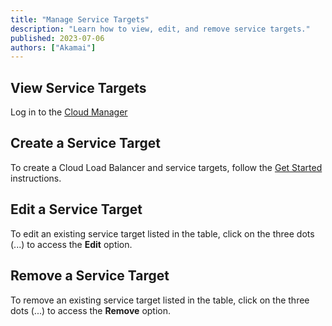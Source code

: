 ```yaml
---
title: "Manage Service Targets"
description: "Learn how to view, edit, and remove service targets."
published: 2023-07-06
authors: ["Akamai"]
---
```


## View Service Targets

Log in to the [Cloud Manager](https://cloud.linode.com)


## Create a Service Target

To create a Cloud Load Balancer and service targets, follow the [Get Started](/docs/products/networking/cloud-load-balancer/) instructions.

## Edit a Service Target
To edit an existing service target listed in the table, click on the three dots (...) to access the **Edit** option.

## Remove a Service Target
To remove an existing service target listed in the table, click on the three dots (...) to access the **Remove** option.